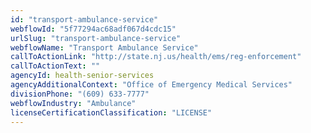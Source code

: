 ```yaml
---
id: "transport-ambulance-service"
webflowId: "5f77294ac68adf067d4cdc15"
urlSlug: "transport-ambulance-service"
webflowName: "Transport Ambulance Service"
callToActionLink: "http://state.nj.us/health/ems/reg-enforcement"
callToActionText: ""
agencyId: health-senior-services
agencyAdditionalContext: "Office of Emergency Medical Services"
divisionPhone: "(609) 633-7777"
webflowIndustry: "Ambulance"
licenseCertificationClassification: "LICENSE"
---
```

